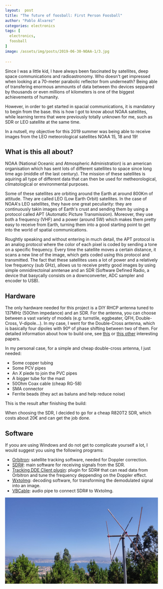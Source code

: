 ```yaml
---
layout:  post
title: "The future of foosball: First Person Foosball"
author: "Pablo Álvarez"
categories: electronics
tags: [
  electronics,
  foosball
]
image: /assets/img/posts/2019-06-30-NOAA-1/3.jpg

---
```


Since I was a little kid, I have always been fascinated by satellites, deep space communications and radioastronomy. Who doesn't get impressed when looking at a 70-meter parabolic reflector from underneath? Being able of transfering enormous ammounts of data between tho devices seppared by thousands or even millions of kilometers is one of the biggest achievements of humanity. 

However, in order to get started in spacial communications, it is mandatory to begin from the base. this is how I got to know about NOAA satellites, while learning terms that were previously totally unknown for me, such as SDR or LEO satellite at the same time. 

In a nutsell, my objective for this 2019 summer was being able to receive images from the LEO meteorological satellites NOAA 15, 18 and 19!

## What is this all about?

NOAA (National Oceanic and Atmospheric Administration) is an american organisation which has sent lots of different satellites to space since long time ago (middle of the last century). The mission of these satellites is aquiring all type of different data that can then be used for metheorological, climatological or environmental purposes. 

Some of these satellites are orbiting around the Earth at around 800Km of attitude. They are called LEO (Low Earth Orbit) satellites. In the case of NOAA's LEO satellites, they have one great peculiarity: they are continuously takin images of Earth's crust and sending them by using a protocol called APT (Automatic Picture Transmission). Moreover, they use both a frequency (VHF) and a power (around 5W) which makes them pretty easy to receive from Earth, turning them into a good starting point to get into the world of spatial communications.

Roughtly speaking and without entering in much detail, the APT protocol is an analog protocol where the color of each pixel is coded by sending a tone on a specific frequency. Every time the satellite moves a certain distance, it scans a new line of the image, which gets coded using this protocol and transmitted. The fact that these satellites uses a lot of power and a relatively low frequency (sub GHz), allows us to receive pretty good images by using simple omnidirectoinal anntenae and an SDR (Software Defined Radio, a device that basycally consists on a downconverter, ADC sampler and encoder to USB).

## Hardware

The only hardware needed for this project is a DIY RHCP antenna tuned to 137MHz (50Ohm impedance) and an SDR. For the antenna, you can choose between a vast variety of models (e.g: turnstile, eggbeater, QFH, Double-Cross, V-dipole...). In my case, I went for the Double-Cross antenna, which is basically four dipoles with 90º of phase shifting between two of them. For detailed information about how to build one, see [this](https://iopscience.iop.org/article/10.1088/1742-6596/1364/1/012059/pdf) or [this other](https://www.qsl.net/py4zbz/DCA.pdf) interesting papers. 

In my personal case, for a simple and cheap double-cross antenna, I just needed:

  - Some copper tubing
  - Some PCV pipes
  - An *X* piede to join the PVC pipes
  - A bigger tube for the mast
  - 50Ohm Coax cable (cheap RG-58)
  - SMA connector
  - Ferrite beads (they act as baluns and help reduce noise)

This is the result after finishing the build:

When choosing the SDR, I decided to go for a cheap R820T2 SDR, which costs about 20€ and can get the job done.

## Software

If yoou are using Windows and do not get to complicate yourself a lot, I would suggest you using the following programs:

  - [Orbitron](http://www.stoff.pl/): satellite tracking software, needed for Doppler correction.
  - [SDR#](https://airspy.com/download/): main software for receiving signals from the SDR.
  - [Tracking DDE Client plugin](http://rtl-sdr.ru/uploads/download/ddetracker.zip): plugin for SDR# that can read data from Orbitron and tune the frequency deppending on the Doppler effect.
  - [WxtoImg](https://wxtoimgrestored.xyz/): decoding software, for transforming the demodulated signal into an image.
  - [VBCable](https://www.vb-audio.com/Cable/): audio pipe to connect SDR# to WxtoImg.

![Problems](/assets/img/posts/2019-06-30-NOAA-1/4.jpg)

